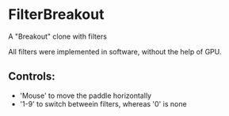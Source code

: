 # FilterBreakout
A "Breakout" clone with filters

All filters were implemented in software, without the help of GPU.

## Controls:
- 'Mouse' to move the paddle horizontally
- '1-9' to switch betweein filters, whereas '0' is none

